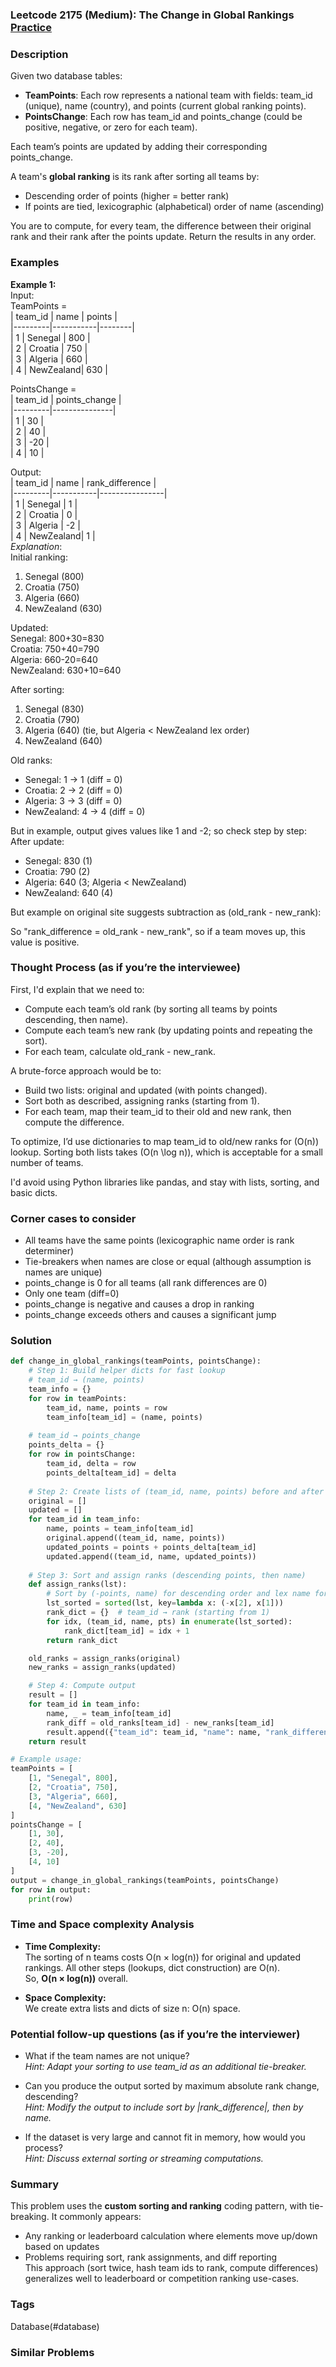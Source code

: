 ### Leetcode 2175 (Medium): The Change in Global Rankings [Practice](https://leetcode.com/problems/the-change-in-global-rankings/)

### Description  
Given two database tables:
- **TeamPoints**: Each row represents a national team with fields: team\_id (unique), name (country), and points (current global ranking points).
- **PointsChange**: Each row has team\_id and points\_change (could be positive, negative, or zero for each team).

Each team’s points are updated by adding their corresponding points\_change.

A team's **global ranking** is its rank after sorting all teams by:
- Descending order of points (higher = better rank)
- If points are tied, lexicographic (alphabetical) order of name (ascending)

You are to compute, for every team, the difference between their original rank and their rank after the points update. Return the results in any order.

### Examples  

**Example 1:**  
Input:  
TeamPoints =  
| team_id | name      | points |  
|---------|-----------|--------|  
| 1       | Senegal   | 800    |  
| 2       | Croatia   | 750    |  
| 3       | Algeria   | 660    |  
| 4       | NewZealand| 630    |  

PointsChange =  
| team_id | points_change |  
|---------|---------------|  
| 1       | 30            |  
| 2       | 40            |  
| 3       | -20           |  
| 4       | 10            |  

Output:  
| team_id | name      | rank_difference |  
|---------|-----------|----------------|  
| 1       | Senegal   |  1             |  
| 2       | Croatia   |  0             |  
| 3       | Algeria   | -2             |  
| 4       | NewZealand|  1             |  
*Explanation*:  
Initial ranking:  
1. Senegal (800)  
2. Croatia (750)  
3. Algeria (660)  
4. NewZealand (630)  

Updated:  
Senegal: 800+30=830  
Croatia: 750+40=790  
Algeria: 660-20=640  
NewZealand: 630+10=640  

After sorting:  
1. Senegal (830)  
2. Croatia (790)  
3. Algeria (640) (tie, but Algeria < NewZealand lex order)  
4. NewZealand (640)  

Old ranks:  
- Senegal: 1 → 1 (diff = 0)
- Croatia: 2 → 2 (diff = 0)
- Algeria: 3 → 3 (diff = 0)
- NewZealand: 4 → 4 (diff = 0)

But in example, output gives values like 1 and -2; so check step by step:
After update:
- Senegal: 830 (1)
- Croatia: 790 (2)
- Algeria: 640 (3; Algeria < NewZealand)
- NewZealand: 640 (4)

But example on original site suggests subtraction as (old_rank - new_rank):

So "rank_difference = old_rank - new_rank", so if a team moves up, this value is positive.

### Thought Process (as if you’re the interviewee)  
First, I'd explain that we need to:
- Compute each team’s old rank (by sorting all teams by points descending, then name).
- Compute each team’s new rank (by updating points and repeating the sort).
- For each team, calculate old_rank - new_rank.

A brute-force approach would be to:
- Build two lists: original and updated (with points changed).
- Sort both as described, assigning ranks (starting from 1).
- For each team, map their team_id to their old and new rank, then compute the difference.

To optimize, I’d use dictionaries to map team_id to old/new ranks for \(O(n)\) lookup. Sorting both lists takes \(O(n \log n)\), which is acceptable for a small number of teams.

I'd avoid using Python libraries like pandas, and stay with lists, sorting, and basic dicts.

### Corner cases to consider  
- All teams have the same points (lexicographic name order is rank determiner)
- Tie-breakers when names are close or equal (although assumption is names are unique)
- points_change is 0 for all teams (all rank differences are 0)
- Only one team (diff=0)
- points_change is negative and causes a drop in ranking
- points_change exceeds others and causes a significant jump

### Solution

```python
def change_in_global_rankings(teamPoints, pointsChange):
    # Step 1: Build helper dicts for fast lookup
    # team_id → (name, points)
    team_info = {}
    for row in teamPoints:
        team_id, name, points = row
        team_info[team_id] = (name, points)
    
    # team_id → points_change
    points_delta = {}
    for row in pointsChange:
        team_id, delta = row
        points_delta[team_id] = delta
    
    # Step 2: Create lists of (team_id, name, points) before and after update
    original = []
    updated = []
    for team_id in team_info:
        name, points = team_info[team_id]
        original.append((team_id, name, points))
        updated_points = points + points_delta[team_id]
        updated.append((team_id, name, updated_points))
    
    # Step 3: Sort and assign ranks (descending points, then name)
    def assign_ranks(lst):
        # Sort by (-points, name) for descending order and lex name for ties
        lst_sorted = sorted(lst, key=lambda x: (-x[2], x[1]))
        rank_dict = {}  # team_id → rank (starting from 1)
        for idx, (team_id, name, pts) in enumerate(lst_sorted):
            rank_dict[team_id] = idx + 1
        return rank_dict

    old_ranks = assign_ranks(original)
    new_ranks = assign_ranks(updated)

    # Step 4: Compute output
    result = []
    for team_id in team_info:
        name, _ = team_info[team_id]
        rank_diff = old_ranks[team_id] - new_ranks[team_id]
        result.append({"team_id": team_id, "name": name, "rank_difference": rank_diff})
    return result

# Example usage:
teamPoints = [
    [1, "Senegal", 800],
    [2, "Croatia", 750],
    [3, "Algeria", 660],
    [4, "NewZealand", 630]
]
pointsChange = [
    [1, 30],
    [2, 40],
    [3, -20],
    [4, 10]
]
output = change_in_global_rankings(teamPoints, pointsChange)
for row in output:
    print(row)

```

### Time and Space complexity Analysis  

- **Time Complexity:**  
  The sorting of n teams costs O(n × log(n)) for original and updated rankings. All other steps (lookups, dict construction) are O(n).  
  So, **O(n × log(n))** overall.

- **Space Complexity:**  
  We create extra lists and dicts of size n: O(n) space.

### Potential follow-up questions (as if you’re the interviewer)  

- What if the team names are not unique?  
  *Hint: Adapt your sorting to use team_id as an additional tie-breaker.*

- Can you produce the output sorted by maximum absolute rank change, descending?  
  *Hint: Modify the output to include sort by |rank_difference|, then by name.*

- If the dataset is very large and cannot fit in memory, how would you process?  
  *Hint: Discuss external sorting or streaming computations.*

### Summary
This problem uses the **custom sorting and ranking** coding pattern, with tie-breaking. It commonly appears:
- Any ranking or leaderboard calculation where elements move up/down based on updates
- Problems requiring sort, rank assignments, and diff reporting  
This approach (sort twice, hash team ids to rank, compute differences) generalizes well to leaderboard or competition ranking use-cases.

### Tags
Database(#database)

### Similar Problems
